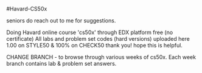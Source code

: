 #Havard-CS50x

seniors do reach out to me for suggestions.

Doing Havard online course 'cs50x' through EDX platform free (no certificate)
All labs and problem set codes (hard versions) uploaded here 1.00 on STYLE50 & 100% on CHECK50
thank you! hope this is helpful.

CHANGE BRANCH - to browse through various weeks of cs50x. Each week branch contains lab & problem set answers.
